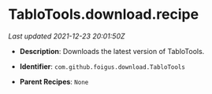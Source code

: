 # TabloTools.download.recipe

_Last updated 2021-12-23 20:01:50Z_

- **Description**: Downloads the latest version of TabloTools.

- **Identifier**: `com.github.foigus.download.TabloTools`

- **Parent Recipes**: `None`
